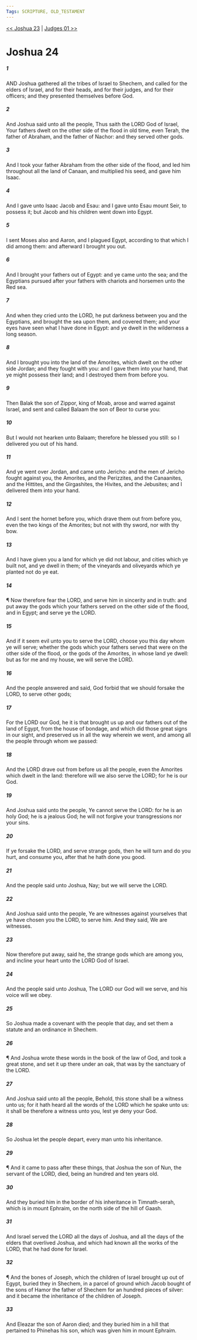 ```yaml
---
Tags: SCRIPTURE, OLD_TESTAMENT
---
```


[<< Joshua 23](OLD_TESTAMENT/06_Joshua/Joshua_23.md) | [Judges 01 >>](OLD_TESTAMENT/07_Judges/Judges_01.md)

# Joshua 24

##### 1
 AND Joshua gathered all the tribes of Israel to Shechem, and called for the elders of Israel, and for their heads, and for their judges, and for their officers; and they presented themselves before God.
##### 2
 And Joshua said unto all the people, Thus saith the LORD God of Israel, Your fathers dwelt on the other side of the flood in old time, even Terah, the father of Abraham, and the father of Nachor: and they served other gods.
##### 3
 And I took your father Abraham from the other side of the flood, and led him throughout all the land of Canaan, and multiplied his seed, and gave him Isaac.
##### 4
 And I gave unto Isaac Jacob and Esau: and I gave unto Esau mount Seir, to possess it; but Jacob and his children went down into Egypt.
##### 5
 I sent Moses also and Aaron, and I plagued Egypt, according to that which I did among them: and afterward I brought you out.
##### 6
 And I brought your fathers out of Egypt: and ye came unto the sea; and the Egyptians pursued after your fathers with chariots and horsemen unto the Red sea.
##### 7
 And when they cried unto the LORD, he put darkness between you and the Egyptians, and brought the sea upon them, and covered them; and your eyes have seen what I have done in Egypt: and ye dwelt in the wilderness a long season.
##### 8
 And I brought you into the land of the Amorites, which dwelt on the other side Jordan; and they fought with you: and I gave them into your hand, that ye might possess their land; and I destroyed them from before you.
##### 9
 Then Balak the son of Zippor, king of Moab, arose and warred against Israel, and sent and called Balaam the son of Beor to curse you:
##### 10
 But I would not hearken unto Balaam; therefore he blessed you still: so I delivered you out of his hand.
##### 11
 And ye went over Jordan, and came unto Jericho: and the men of Jericho fought against you, the Amorites, and the Perizzites, and the Canaanites, and the Hittites, and the Girgashites, the Hivites, and the Jebusites; and I delivered them into your hand.
##### 12
 And I sent the hornet before you, which drave them out from before you, even the two kings of the Amorites; but not with thy sword, nor with thy bow.
##### 13
 And I have given you a land for which ye did not labour, and cities which ye built not, and ye dwell in them; of the vineyards and oliveyards which ye planted not do ye eat.
##### 14
 ¶ Now therefore fear the LORD, and serve him in sincerity and in truth: and put away the gods which your fathers served on the other side of the flood, and in Egypt; and serve ye the LORD.
##### 15
 And if it seem evil unto you to serve the LORD, choose you this day whom ye will serve; whether the gods which your fathers served that were on the other side of the flood, or the gods of the Amorites, in whose land ye dwell: but as for me and my house, we will serve the LORD.
##### 16
 And the people answered and said, God forbid that we should forsake the LORD, to serve other gods;
##### 17
 For the LORD our God, he it is that brought us up and our fathers out of the land of Egypt, from the house of bondage, and which did those great signs in our sight, and preserved us in all the way wherein we went, and among all the people through whom we passed:
##### 18
 And the LORD drave out from before us all the people, even the Amorites which dwelt in the land: therefore will we also serve the LORD; for he is our God.
##### 19
 And Joshua said unto the people, Ye cannot serve the LORD: for he is an holy God; he is a jealous God; he will not forgive your transgressions nor your sins.
##### 20
 If ye forsake the LORD, and serve strange gods, then he will turn and do you hurt, and consume you, after that he hath done you good.
##### 21
 And the people said unto Joshua, Nay; but we will serve the LORD.
##### 22
 And Joshua said unto the people, Ye are witnesses against yourselves that ye have chosen you the LORD, to serve him.  And they said, We are witnesses.
##### 23
 Now therefore put away, said he, the strange gods which are among you, and incline your heart unto the LORD God of Israel.
##### 24
 And the people said unto Joshua, The LORD our God will we serve, and his voice will we obey.
##### 25
 So Joshua made a covenant with the people that day, and set them a statute and an ordinance in Shechem.
##### 26
 ¶ And Joshua wrote these words in the book of the law of God, and took a great stone, and set it up there under an oak, that was by the sanctuary of the LORD.
##### 27
 And Joshua said unto all the people, Behold, this stone shall be a witness unto us; for it hath heard all the words of the LORD which he spake unto us: it shall be therefore a witness unto you, lest ye deny your God.
##### 28
 So Joshua let the people depart, every man unto his inheritance.
##### 29
 ¶ And it came to pass after these things, that Joshua the son of Nun, the servant of the LORD, died, being an hundred and ten years old.
##### 30
 And they buried him in the border of his inheritance in Timnath-serah, which is in mount Ephraim, on the north side of the hill of Gaash.
##### 31
 And Israel served the LORD all the days of Joshua, and all the days of the elders that overlived Joshua, and which had known all the works of the LORD, that he had done for Israel.
##### 32
 ¶ And the bones of Joseph, which the children of Israel brought up out of Egypt, buried they in Shechem, in a parcel of ground which Jacob bought of the sons of Hamor the father of Shechem for an hundred pieces of silver: and it became the inheritance of the children of Joseph.
##### 33
 And Eleazar the son of Aaron died; and they buried him in a hill that pertained to Phinehas his son, which was given him in mount Ephraim.
